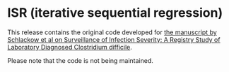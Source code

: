 # ISR (iterative sequential regression)

This release contains the original code developed for [the manuscript by Schlackow et al on Surveillance of Infection Severity: A Registry Study of Laboratory Diagnosed Clostridium difficile](https://journals.plos.org/plosmedicine/article?id=10.1371/journal.pmed.1001279).

Please note that the code is not being maintained.
